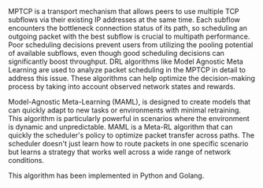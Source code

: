 MPTCP is a transport mechanism that allows peers to use multiple TCP subflows via their existing IP addresses at the same time. Each
subflow encounters the bottleneck connection status of its path, so scheduling an outgoing packet with the best subflow is crucial to multipath performance. Poor scheduling decisions prevent users from utilizing the pooling potential of available subflows, even though good
scheduling decisions can significantly boost throughput. DRL algorithms like Model Agnostic Meta Learning are used to analyze packet scheduling in the MPTCP in detail to address this issue. These algorithms can help optimize the decision-making process by taking into account observed network states and rewards.

Model-Agnostic Meta-Learning (MAML), is designed to create models that can quickly adapt to new tasks or environments with minimal retraining. This algorithm is particularly
powerful in scenarios where the environment is dynamic and unpredictable. MAML is a Meta-RL algorithm that can quickly the scheduler's
policy to optimize packet transfer across paths. The scheduler doesn't just learn how to route packets in one specific scenario but learns a strategy that works well across a wide range of network conditions.

This algorithm has been implemented in Python and Golang.
